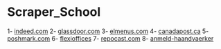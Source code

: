# Scraper_School
1- [indeed.com](https://uk.indeed.com/cyber-AND-security-jobs-in-London,-Greater-London)
2- [glassdoor.com](https://www.glassdoor.com/Reviews/IBM-Egypt-Reviews-EI_IE354.0,3_IL.4,9_IN69.htm)
3- [elmenus.com](https://www.elmenus.com/)
4- [canadapost.ca](https://www.canadapost.ca/info/mc/personal/postalcode/fpc.jsf)
5- [poshmark.com](https://poshmark.com/category/Women-Bags-Shoulder_Bags)
6- [flexioffices](https://www.flexioffices.com/au)
7- [repocast.com](https://bid.repocast.com/lots#YXVjdGlvbltpZF09NTc3MyZhdWN0aW9uW2xvY2F0aW9uXT1hbGwmYXVjdGlvbltzdGF0dXNdPXVwY29taW5nJmF1Y3Rpb25bdHlwZV09YWxsJmxpbWl0PTMwJmxvdFtjYXRlZ29yeV09YWxsJmxvdFtsb2NhdGlvbl09YWxsJmxvdFttaWxlX3JhZGl1c109MjUmcGFnZT0x)
8- [anmeld-haandvaerker](https://www.anmeld-haandvaerker.dk/resultater?search=anl%C3%A6gsgartner)







